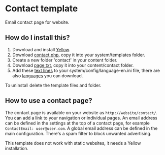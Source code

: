 Contact template
================
Email contact page for website.

How do I install this?
----------------------
1. Download and install [Yellow](https://github.com/markseu/yellowcms/).  
2. Download [contact.php](contact.php?raw=true), copy it into your system/templates folder.  
3. Create a new folder 'contact' in your content folder.
4. Download [page.txt](page.txt?raw=true), copy it into your content/contact folder.
5. Add these [text lines](contacttext.ini?raw=true) to your system/config/language-en.ini file, there are also [languages](https://github.com/markseu/yellowcms-extensions/tree/master/languages) you can download.

To uninstall delete the template files and folder.

How to use a contact page?
--------------------------
The contact page is available on your website as `http://website/contact/`. You can add a link to your navigation or individual pages. An email address can be defined in the settings at the top of a contact page, for example `ContactEmail: user@user.com`. A global email address can be defined in the main configuration. There's a spam filter to block unwanted advertising.

This template does not work with static websites, it needs a Yellow installation.